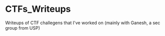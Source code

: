 # CTFs_Writeups
Writeups of CTF challegens that I've worked on (mainly with Ganesh, a sec group from USP)
